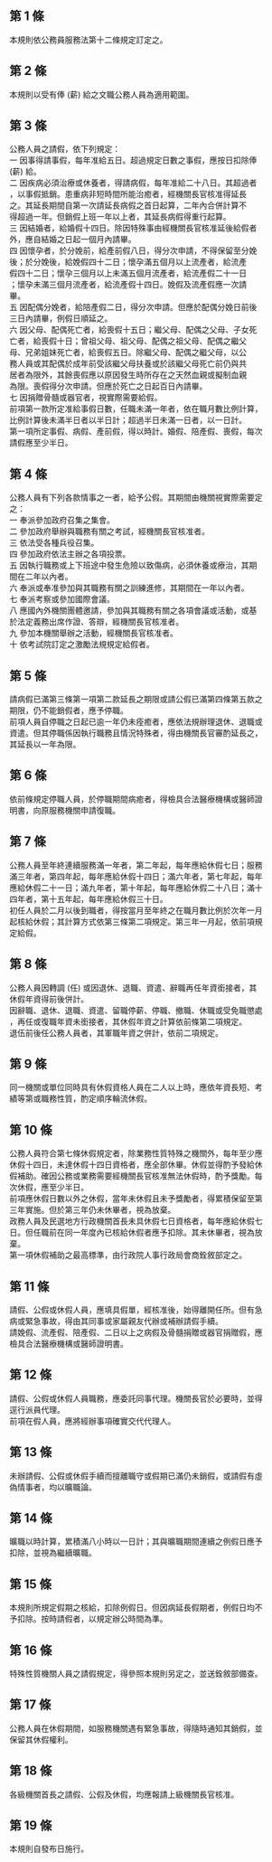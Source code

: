 第 1 條
-------
本規則依公務員服務法第十二條規定訂定之。

第 2 條
-------
本規則以受有俸 (薪) 給之文職公務人員為適用範圍。

第 3 條
-------
公務人員之請假，依下列規定：  
一  因事得請事假，每年准給五日。超過規定日數之事假，應按日扣除俸  
     (薪) 給。  
二  因疾病必須治療或休養者，得請病假，每年准給二十八日。其超過者  
    ，以事假抵銷。患重病非短時間所能治癒者，經機關長官核准得延長  
    之。其延長期間自第一次請延長病假之首日起算，二年內合併計算不  
    得超過一年。但銷假上班一年以上者，其延長病假得重行起算。  
三  因結婚者，給婚假十四日。除因特殊事由經機關長官核准延後給假者  
    外，應自結婚之日起一個月內請畢。  
四  因懷孕者，於分娩前，給產前假八日，得分次申請，不得保留至分娩  
    後；於分娩後，給娩假四十二日；懷孕滿五個月以上流產者，給流產  
    假四十二日；懷孕三個月以上未滿五個月流產者，給流產假二十一日  
    ；懷孕未滿三個月流產者，給流產假十四日。娩假及流產假應一次請  
    畢。  
五  因配偶分娩者，給陪產假二日，得分次申請。但應於配偶分娩日前後  
    三日內請畢，例假日順延之。  
六  因父母、配偶死亡者，給喪假十五日；繼父母、配偶之父母、子女死  
    亡者，給喪假十日；曾祖父母、祖父母、配偶之祖父母、配偶之繼父  
    母、兄弟姐妹死亡者，給喪假五日。除繼父母、配偶之繼父母，以公  
    務人員或其配偶於成年前受該繼父母扶養或於該繼父母死亡前仍與共  
    居者為限外，其餘喪假應以原因發生時所存在之天然血親或擬制血親  
    為限。喪假得分次申請。但應於死亡之日起百日內請畢。  
七  因捐贈骨髓或器官者，視實際需要給假。  
前項第一款所定准給事假日數，任職未滿一年者，依在職月數比例計算，  
比例計算後未滿半日者以半日計；超過半日未滿一日者，以一日計。  
第一項所定事假、病假、產前假，得以時計。婚假、陪產假、喪假，每次  
請假應至少半日。

第 4 條
-------
公務人員有下列各款情事之一者，給予公假。其期間由機關視實際需要定  
之：  
一  奉派參加政府召集之集會。  
二  參加政府舉辦與職務有關之考試，經機關長官核准者。  
三  依法受各種兵役召集。  
四  參加政府依法主辦之各項投票。  
五  因執行職務或上下班途中發生危險以致傷病，必須休養或療治，其期  
    間在二年以內者。  
六  奉派或奉准參加與其職務有關之訓練進修，其期間在一年以內者。  
七  奉派考察或參加國際會議。  
八  應國內外機關團體邀請，參加與其職務有關之各項會議或活動，或基  
    於法定義務出席作證、答辯，經機關長官核准者。  
九  參加本機關舉辦之活動，經機關長官核准者。  
十  依考試院訂定之激勵法規規定給假者。

第 5 條
-------
請病假已滿第三條第一項第二款延長之期限或請公假已滿第四條第五款之  
期限，仍不能銷假者，應予停職。  
前項人員自停職之日起已逾一年仍未痊癒者，應依法規辦理退休、退職或  
資遣。但其停職係因執行職務且情況特殊者，得由機關長官審酌延長之，  
其延長以一年為限。

第 6 條
-------
依前條規定停職人員，於停職期間病癒者，得檢具合法醫療機構或醫師證  
明書，向原服務機關申請復職。

第 7 條
-------
公務人員至年終連續服務滿一年者，第二年起，每年應給休假七日；服務  
滿三年者，第四年起，每年應給休假十四日；滿六年者，第七年起，每年  
應給休假二十一日；滿九年者，第十年起，每年應給休假二十八日；滿十  
四年者，第十五年起，每年應給休假三十日。  
初任人員於二月以後到職者，得按當月至年終之在職月數比例於次年一月  
起核給休假；其計算方式依第三條第二項規定。第三年一月起，依前項規  
定給假。

第 8 條
-------
公務人員因轉調 (任) 或因退休、退職、資遣、辭職再任年資銜接者，其  
休假年資得前後併計。  
因辭職、退休、退職、資遣、留職停薪、停職、撤職、休職或受免職懲處  
，再任或復職年資未銜接者，其休假年資之計算依前條第二項規定。  
退伍前後任公務人員者，其軍職年資之併計，依前二項規定。

第 9 條
-------
同一機關或單位同時具有休假資格人員在二人以上時，應依年資長短、考  
績等第或職務性質，酌定順序輪流休假。

第 10 條
--------
公務人員符合第七條休假規定者，除業務性質特殊之機關外，每年至少應  
休假十四日，未達休假十四日資格者，應全部休畢。休假並得酌予發給休  
假補助。確因公務或業務需要經機關長官核准無法休假時，酌予獎勵。每  
次休假，應至少半日。  
前項應休假日數以外之休假，當年未休假且未予獎勵者，得累積保留至第  
三年實施。但於第三年仍未休畢者，視為放棄。  
政務人員及民選地方行政機關首長未具休假七日資格者，每年應給休假七  
日。但任職前在同一年度內已核給休假者應予扣除。其未休畢者，視為放  
棄。  
第一項休假補助之最高標準，由行政院人事行政局會商銓敘部定之。

第 11 條
--------
請假、公假或休假人員，應填具假單，經核准後，始得離開任所。但有急  
病或緊急事故，得由其同事或家屬親友代辦或補辦請假手續。  
請娩假、流產假、陪產假、二日以上之病假及骨髓捐贈或器官捐贈假，應  
檢具合法醫療機構或醫師證明書。

第 12 條
--------
請假、公假或休假人員職務，應委託同事代理。機關長官於必要時，並得  
逕行派員代理。  
前項在假人員，應將經辦事項確實交代代理人。

第 13 條
--------
未辦請假、公假或休假手續而擅離職守或假期已滿仍未銷假，或請假有虛  
偽情事者，均以曠職論。

第 14 條
--------
曠職以時計算，累積滿八小時以一日計；其與曠職期間連續之例假日應予  
扣除，並視為繼續曠職。

第 15 條
--------
本規則所規定假期之核給，扣除例假日。但因病延長假期者，例假日均不  
予扣除。按時請假者，以規定辦公時間為準。

第 16 條
--------
特殊性質機關人員之請假規定，得參照本規則另定之，並送銓敘部備查。

第 17 條
--------
公務人員在休假期間，如服務機關遇有緊急事故，得隨時通知其銷假，並  
保留其休假權利。

第 18 條
--------
各級機關首長之請假、公假及休假，均應報請上級機關長官核准。

第 19 條
--------
本規則自發布日施行。

